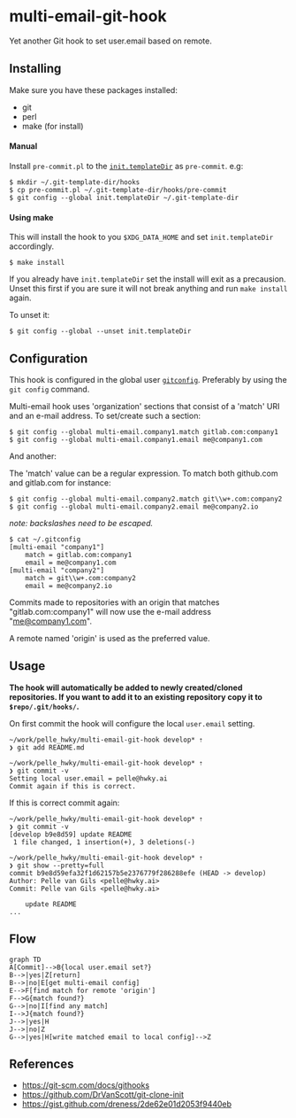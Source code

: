 # multi-email-git-hook

Yet another Git hook to set user.email based on remote.

## Installing
Make sure you have these packages installed:
- git
- perl
- make (for install)

#### Manual
Install `pre-commit.pl` to the [`init.templateDir`][template-dir] as `pre-commit`. e.g:
```
$ mkdir ~/.git-template-dir/hooks
$ cp pre-commit.pl ~/.git-template-dir/hooks/pre-commit
$ git config --global init.templateDir ~/.git-template-dir
```

#### Using make
This will install the hook to you `$XDG_DATA_HOME` and set `init.templateDir` accordingly.
```
$ make install
```

If you already have `init.templateDir` set the install will exit as a precausion. Unset this first if you are sure it will not break anything and run `make install` again.

To unset it:
```
$ git config --global --unset init.templateDir
```

[template-dir]:https://git-scm.com/docs/git-init#_template_directory

## Configuration
This hook is configured in the global user [`gitconfig`][gitconfig]. Preferably by using the `git config` command.

Multi-email hook uses 'organization' sections that consist of a 'match' URI and an e-mail address.
To set/create such a section:
```
$ git config --global multi-email.company1.match gitlab.com:company1
$ git config --global multi-email.company1.email me@company1.com
```
And another:

The 'match' value can be a regular expression. To match both github.com and gitlab.com for instance:
```
$ git config --global multi-email.company2.match git\\w+.com:company2
$ git config --global multi-email.company2.email me@company2.io
```
*note: backslashes need to be escaped.*
```
$ cat ~/.gitconfig
[multi-email "company1"]
	match = gitlab.com:company1
	email = me@company1.com
[multi-email "company2"]
	match = git\\w+.com:company2
	email = me@company2.io
```

Commits made to repositories with an origin that matches "gitlab.com:company1" will now use the e-mail address "me@company1.com".

A remote named 'origin' is used as the preferred value.

[gitconfig]:https://git-scm.com/docs/git-config#FILES

## Usage
**The hook will automatically be added to newly created/cloned repositories.
If you want to add it to an existing repository copy it to `$repo/.git/hooks/`.**

On first commit the hook will configure the local `user.email` setting.

```
~/work/pelle_hwky/multi-email-git-hook develop* ⇡
❯ git add README.md

~/work/pelle_hwky/multi-email-git-hook develop* ⇡
❯ git commit -v
Setting local user.email = pelle@hwky.ai
Commit again if this is correct.
```
If this is correct commit again:
```
~/work/pelle_hwky/multi-email-git-hook develop* ⇡
❯ git commit -v
[develop b9e8d59] update README
 1 file changed, 1 insertion(+), 3 deletions(-)
```
```
~/work/pelle_hwky/multi-email-git-hook develop* ⇡
❯ git show --pretty=full
commit b9e8d59efa32f1d62157b5e2376779f286288efe (HEAD -> develop)
Author: Pelle van Gils <pelle@hwky.ai>
Commit: Pelle van Gils <pelle@hwky.ai>

    update README
...
```

## Flow
```mermaid
graph TD
A[Commit]-->B{local user.email set?}
B-->|yes|Z[return]
B-->|no|E[get multi-email config]
E-->F[find match for remote 'origin']
F-->G{match found?}
G-->|no|I[find any match]
I-->J{match found?}
J-->|yes|H
J-->|no|Z
G-->|yes|H[write matched email to local config]-->Z
```

## References
- https://git-scm.com/docs/githooks
- https://github.com/DrVanScott/git-clone-init
- https://gist.github.com/dreness/2de62e01d2053f9440eb